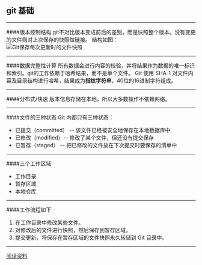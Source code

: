 ## git 基础

***

####版本控制结构 
  git不对比版本变成前后的差别，而是快照整个版本。没有变更的文件则对上次保存的快照做链接。
  结构如图：
![Git保存每次更新时的文件快照](http://git-scm.com/figures/18333fig0105-tn.png)

---

####数据完整性计算
  所有数据会进行内容的校验，并将结果作为数据的唯一标识和索引。git的工作依赖于哈希结果，而不是单个文件。
  Git 使用 SHA-1 对文件内容及目录结构进行哈希，结果成为**指纹字符串**，40位的16进制字符组成。

---

####分布式/快速
  版本信息存储在本地，所以大多数操作不依赖网络。

---

####文件的三种状态
  Git 内都只有三种状态：
  - 已提交（committed） -- 该文件已经被安全地保存在本地数据库中
  - 已修改（modified）-- 修改了某个文件，但还没有提交保存
  - 已暂存（staged） -- 把已修改的文件放在下次提交时要保存的清单中

---

####三个工作区域
  - 工作目录
  - 暂存区域
  - 本地仓库

---

####工作流程如下

1. 在工作目录中修改某些文件。 
2. 对修改后的文件进行快照，然后保存到暂存区域。 
3. 提交更新，将保存在暂存区域的文件快照永久转储到 Git 目录中。 

---

[阅读资料](http://git-scm.com/book/zh)
